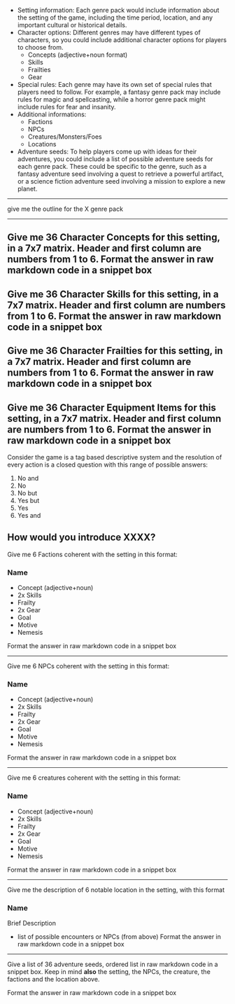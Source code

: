 - Setting information: Each genre pack would include information about the setting of the game, including the time period, location, and any important cultural or historical details.
- Character options: Different genres may have different types of characters, so you could include additional character options for players to choose from.
   - Concepts (adjective+noun format)
   - Skills
   - Frailties
   - Gear
- Special rules: Each genre may have its own set of special rules that players need to follow. For example, a fantasy genre pack may include rules for magic and spellcasting, while a horror genre pack might include rules for fear and insanity.
- Additional informations:
  - Factions
  - NPCs
  - Creatures/Monsters/Foes
  - Locations
- Adventure seeds: To help players come up with ideas for their adventures, you could include a list of possible adventure seeds for each genre pack. These could be specific to the genre, such as a fantasy adventure seed involving a quest to retrieve a powerful artifact, or a science fiction adventure seed involving a mission to explore a new planet.

---
give me the outline for the X genre pack

---
Give me 36 Character Concepts for this setting, in a 7x7 matrix. Header and first column are numbers from 1 to 6. Format the answer in raw markdown code in a snippet box
---
Give me 36 Character Skills for this setting, in a 7x7 matrix. Header and first column are numbers from 1 to 6. Format the answer in raw markdown code in a snippet box
---
Give me 36 Character Frailties for this setting, in a 7x7 matrix. Header and first column are numbers from 1 to 6. Format the answer in raw markdown code in a snippet box
---
Give me 36 Character Equipment Items for this setting, in a 7x7 matrix. Header and first column are numbers from 1 to 6. Format the answer in raw markdown code in a snippet box
---
Consider the game is a tag based descriptive system and the resolution of every action is a closed question with this range of possible answers:

1. No and
2. No
3. No but
4. Yes but
5. Yes
6. Yes and

How would you introduce XXXX?
---

Give me 6 Factions coherent with the setting in this format:

### Name
- Concept (adjective+noun)
- 2x Skills
- Frailty
- 2x Gear
- Goal
- Motive
- Nemesis

Format the answer in raw markdown code in a snippet box

---

Give me 6 NPCs coherent with the setting in this format:

### Name
- Concept (adjective+noun)
- 2x Skills
- Frailty
- 2x Gear
- Goal
- Motive
- Nemesis

Format the answer in raw markdown code in a snippet box

---

Give me 6 creatures coherent with the setting in this format:

### Name
- Concept (adjective+noun)
- 2x Skills
- Frailty
- 2x Gear
- Goal
- Motive
- Nemesis

Format the answer in raw markdown code in a snippet box

---
Give me the description of 6 notable location in the setting, with this format

### Name
Brief Description
- list of possible encounters or NPCs (from above)
Format the answer in raw markdown code in a snippet box
---

Give a list of 36 adventure seeds, ordered list in raw markdown code in a snippet box. Keep in mind **also** the setting, the NPCs, the creature, the factions and the location above. 

Format the answer in raw markdown code in a snippet box